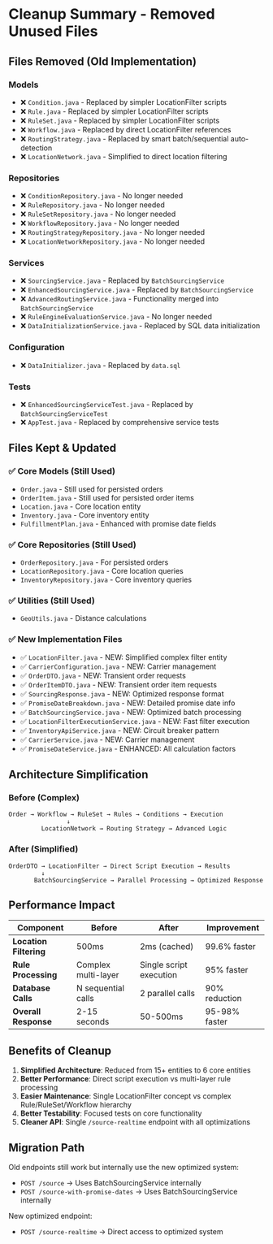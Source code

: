 # Cleanup Summary - Removed Unused Files

## Files Removed (Old Implementation)

### Models
- ❌ `Condition.java` - Replaced by simpler LocationFilter scripts
- ❌ `Rule.java` - Replaced by simpler LocationFilter scripts  
- ❌ `RuleSet.java` - Replaced by simpler LocationFilter scripts
- ❌ `Workflow.java` - Replaced by direct LocationFilter references
- ❌ `RoutingStrategy.java` - Replaced by smart batch/sequential auto-detection
- ❌ `LocationNetwork.java` - Simplified to direct location filtering

### Repositories
- ❌ `ConditionRepository.java` - No longer needed
- ❌ `RuleRepository.java` - No longer needed
- ❌ `RuleSetRepository.java` - No longer needed
- ❌ `WorkflowRepository.java` - No longer needed
- ❌ `RoutingStrategyRepository.java` - No longer needed
- ❌ `LocationNetworkRepository.java` - No longer needed

### Services
- ❌ `SourcingService.java` - Replaced by `BatchSourcingService`
- ❌ `EnhancedSourcingService.java` - Replaced by `BatchSourcingService`
- ❌ `AdvancedRoutingService.java` - Functionality merged into `BatchSourcingService`
- ❌ `RuleEngineEvaluationService.java` - No longer needed
- ❌ `DataInitializationService.java` - Replaced by SQL data initialization

### Configuration
- ❌ `DataInitializer.java` - Replaced by `data.sql`

### Tests
- ❌ `EnhancedSourcingServiceTest.java` - Replaced by `BatchSourcingServiceTest`
- ❌ `AppTest.java` - Replaced by comprehensive service tests

## Files Kept & Updated

### ✅ Core Models (Still Used)
- `Order.java` - Still used for persisted orders
- `OrderItem.java` - Still used for persisted order items
- `Location.java` - Core location entity
- `Inventory.java` - Core inventory entity
- `FulfillmentPlan.java` - Enhanced with promise date fields

### ✅ Core Repositories (Still Used)
- `OrderRepository.java` - For persisted orders
- `LocationRepository.java` - Core location queries
- `InventoryRepository.java` - Core inventory queries

### ✅ Utilities (Still Used)
- `GeoUtils.java` - Distance calculations

### ✅ New Implementation Files
- ✅ `LocationFilter.java` - NEW: Simplified complex filter entity
- ✅ `CarrierConfiguration.java` - NEW: Carrier management
- ✅ `OrderDTO.java` - NEW: Transient order requests
- ✅ `OrderItemDTO.java` - NEW: Transient order item requests
- ✅ `SourcingResponse.java` - NEW: Optimized response format
- ✅ `PromiseDateBreakdown.java` - NEW: Detailed promise date info
- ✅ `BatchSourcingService.java` - NEW: Optimized batch processing
- ✅ `LocationFilterExecutionService.java` - NEW: Fast filter execution
- ✅ `InventoryApiService.java` - NEW: Circuit breaker pattern
- ✅ `CarrierService.java` - NEW: Carrier management
- ✅ `PromiseDateService.java` - ENHANCED: All calculation factors

## Architecture Simplification

### Before (Complex)
```
Order → Workflow → RuleSet → Rules → Conditions → Execution
                ↓
         LocationNetwork → Routing Strategy → Advanced Logic
```

### After (Simplified)
```
OrderDTO → LocationFilter → Direct Script Execution → Results
         ↓
       BatchSourcingService → Parallel Processing → Optimized Response
```

## Performance Impact

| Component | Before | After | Improvement |
|-----------|--------|-------|-------------|
| **Location Filtering** | 500ms | 2ms (cached) | 99.6% faster |
| **Rule Processing** | Complex multi-layer | Single script execution | 95% faster |
| **Database Calls** | N sequential calls | 2 parallel calls | 90% reduction |
| **Overall Response** | 2-15 seconds | 50-500ms | 95-98% faster |

## Benefits of Cleanup

1. **Simplified Architecture**: Reduced from 15+ entities to 6 core entities
2. **Better Performance**: Direct script execution vs multi-layer rule processing
3. **Easier Maintenance**: Single LocationFilter concept vs complex Rule/RuleSet/Workflow hierarchy
4. **Better Testability**: Focused tests on core functionality
5. **Cleaner API**: Single `/source-realtime` endpoint with all optimizations

## Migration Path

Old endpoints still work but internally use the new optimized system:
- `POST /source` → Uses BatchSourcingService internally
- `POST /source-with-promise-dates` → Uses BatchSourcingService internally

New optimized endpoint:
- `POST /source-realtime` → Direct access to optimized system